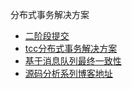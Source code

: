 分布式事务解决方案

* [二阶段提交](https://github.com/yu199195/Raincat)
* [tcc分布式事务解决方案](https://github.com/yu199195/hmily)
* [基于消息队列最终一致性](https://github.com/yu199195/myth)
* [源码分析系列博客地址](https://yu199195.github.io/)